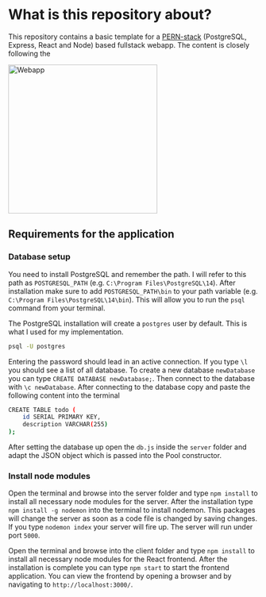 # What is this repository about?

This repository contains a basic template for a [PERN-stack](https://www.youtube.com/watch?v=ldYcgPKEZC8) (PostgreSQL, Express, React and Node) based fullstack webapp. The content is closely following the

<img src="image" alt="Webapp" title="Webapp" width="300"/>

## Requirements for the application

### Database setup

You need to install PostgreSQL and remember the path. I will refer to this path as `POSTGRESQL_PATH` (e.g. `C:\Program Files\PostgreSQL\14`). After installation make sure to add `POSTGRESQL_PATH\bin` to your path variable (e.g. `C:\Program Files\PostgreSQL\14\bin`). This will allow you to run the `psql` command from your terminal.

The PostgreSQL installation will create a `postgres` user by default. This is what I used for my implementation.

```bash
psql -U postgres
```

Entering the password should lead in an active connection. If you type `\l` you should see a list of all database. To create a new database `newDatabase` you can type `CREATE DATABASE newDatabase;`. Then connect to the database with `\c newDatabase`. After connecting to the database copy and paste the following content into the terminal

```bash
CREATE TABLE todo (
    id SERIAL PRIMARY KEY,
    description VARCHAR(255)
);
```

After setting the database up open the `db.js` inside the `server` folder and adapt the JSON object which is passed into the Pool constructor.

### Install node modules

Open the terminal and browse into the server folder and type `npm install` to install all necessary node modules for the server.
After the installation type `npm install -g nodemon` into the terminal to install nodemon. This packages will change the server as soon as a code
file is changed by saving changes. If you type `nodemon index` your server will fire up. The server will run under port `5000`.

Open the terminal and browse into the client folder and type `npm install` to install all necessary node modules for the React frontend.
After the installation is complete you can type `npm start` to start the frontend application. You can view the frontend by opening a browser and by navigating to `http://localhost:3000/`.
